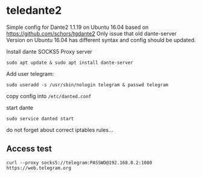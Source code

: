 # teledante2
Simple config for Dante2 1.1.19 on Ubuntu 16.04
based on https://github.com/schors/tgdante2
Only issue that old dante-server Version on Ubuntu 16.04
has different syntax and config should be updated.

Install dante SOCKS5 Proxy server
```
sudo apt update & sudo apt install dante-server
```

Add user telegram:
```
sudo useradd -s /usr/sbin/nologin telegram & passwd telegram
```

copy config into ```/etc/danted.conf```

start dante
```
sudo service danted start
```
do not forget about correct iptables rules...

Access test
-----------

```console
curl --proxy socks5://telegram:PASSWD@192.168.0.2:1080 https://web.telegram.org
```
